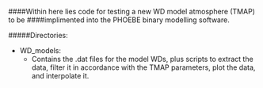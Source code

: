 ####Within here lies code for testing a new WD model atmosphere (TMAP) to be 
####implimented into the PHOEBE binary modelling software.


#####Directories:

- WD_models:
	- Contains the .dat files for the model WDs, plus scripts to extract the data, 
filter it in accordance with the TMAP parameters, plot the data, and interpolate it.


